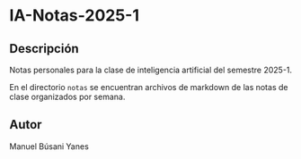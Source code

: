 # IA-Notas-2025-1


## Descripción
Notas personales para la clase de inteligencia artificial del semestre 2025-1.

En el directorio `notas` se encuentran archivos de markdown de las notas de clase organizados por semana.

## Autor
Manuel Búsani Yanes
